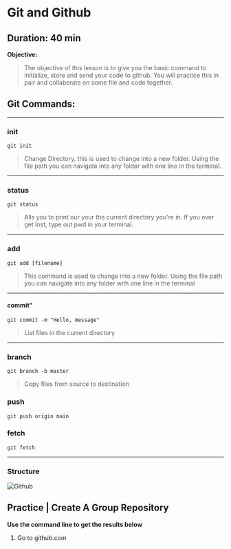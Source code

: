 # Git and Github

**Duration: 40 min**
---
**Objective:**
> The objective of this lesson is to give you the basic command to initialize, store and send your code to github. You will practice this in pair and collaberate on some file and code together.


## Git Commands:
---
### init
`git init`
> Change Directory, this is used to change into a new folder. Using the file path you can navigate into any folder with one line in the terminal.
---
### status
`git status`
> Alls you to print our your the current directory you're in. If you ever get lost, type out pwd in your terminal.
---
### add
`git add [filename]`
> This command is used to change into a new folder. Using the file path you can navigate into any folder with one line in the terminal
---
#### commit"
`git commit -m "Hello, message"`
> List files in the current directory
---
### branch
`git branch -b master`
> Copy files from source to destination
### push
`git push origin main`
>
### fetch
`git fetch`
>
---

### Structure
![Github](https://miro.medium.com/max/801/1*mWbys9ZZF9FgUcVLWWBNJw.png)

## Practice | Create A Group Repository
**Use the command line to get the results below**
1. Go to github.com